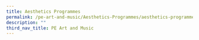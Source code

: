 ```yaml
---
title: Aesthetics Programmes
permalink: /pe-art-and-music/Aesthetics-Programmes/aesthetics-programmes/
description: ""
third_nav_title: PE Art and Music
---
```


